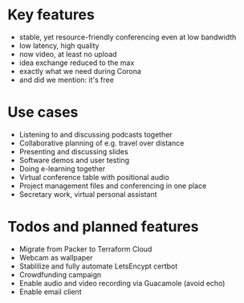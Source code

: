 # Key features

- stable, yet resource-friendly conferencing even at low bandwidth
- low latency, high quality
- now video, at least no upload
- idea exchange reduced to the max
- exactly what we need during Corona
- and did we mention: it's free

# Use cases

- Listening to and discussing podcasts together
- Collaborative planning of e.g. travel over distance
- Presenting and discussing slides
- Software demos and user testing
- Doing e-learning together
- Virtual conference table with positional audio
- Project management files and conferencing in one place
- Secretary work, virtual personal assistant

# Todos and planned features

- Migrate from Packer to Terraform Cloud
- Webcam as wallpaper
- Stablilize and fully automate LetsEncypt certbot
- Crowdfunding campaign
- Enable audio and video recording via Guacamole (avoid echo)
- Enable email client
